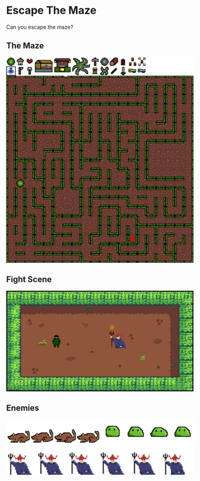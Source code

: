 # Escape The Maze

Can you escape the maze?
## The Maze
<img src="https://github.com/adils03/EscapeTheMazeDemo/blob/main/MAZE.png" alt="The Maze" width="500">

## Fight Scene
<img src="https://github.com/adils03/EscapeTheMazeDemo/blob/main/mazeFight.png" alt="Fight Scene" width="500">

## Enemies 
<img src="https://github.com/adils03/EscapeTheMazeDemo/blob/main/Assets/Images/Enemies/Rat/rat-Sheet.png"  width="250">
<img src="https://github.com/adils03/EscapeTheMazeDemo/blob/main/Assets/Images/Enemies/Slime/slimeidle.png"  width="250">
<img src="https://github.com/adils03/EscapeTheMazeDemo/blob/main/Assets/Images/Enemies/Wizard/wizardwalk.png"  width="500">
